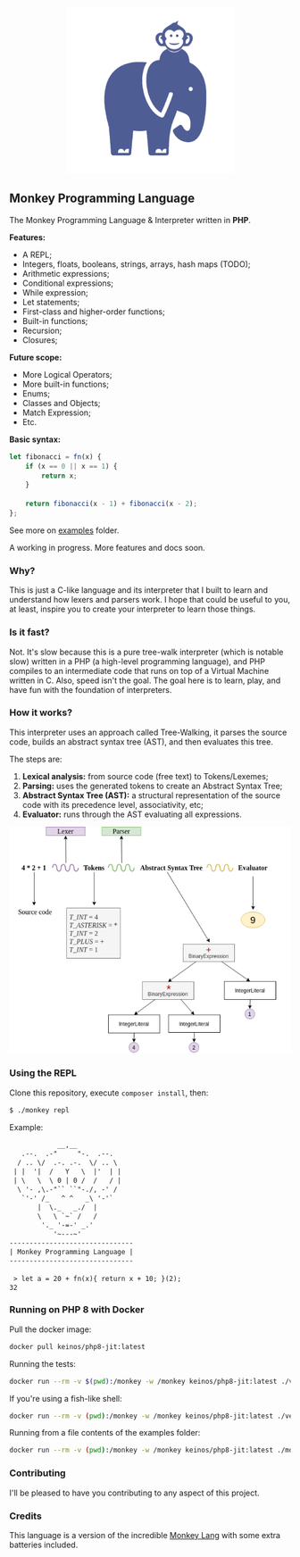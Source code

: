 <p align="center">
    <img src="resources/monkey-php.png?raw=true" alt="Monkey Programming Language">
</p>

## Monkey Programming Language

The Monkey Programming Language & Interpreter written in **PHP**.

**Features:**

- A REPL;
- Integers, floats, booleans, strings, arrays, hash maps (TODO);
- Arithmetic expressions;
- Conditional expressions;
- While expression;
- Let statements;
- First-class and higher-order functions;
- Built-in functions;
- Recursion;
- Closures;

**Future scope:**

- More Logical Operators;
- More built-in functions;
- Enums;
- Classes and Objects;
- Match Expression;
- Etc.

**Basic syntax:**

```javascript
let fibonacci = fn(x) {
    if (x == 0 || x == 1) {
        return x;
    }

    return fibonacci(x - 1) + fibonacci(x - 2);
};
```

See more on [examples](examples) folder.

A working in progress. More features and docs soon.

### Why?

This is just a C-like language and its interpreter that I built to learn and understand how lexers and parsers work. I hope that could be useful to you, at least, inspire you to create your interpreter to learn those things.

### Is it fast?

Not. It's slow because this is a pure tree-walk interpreter (which is notable slow) written in a PHP (a high-level programming language), and PHP compiles to an intermediate code that runs on top of a Virtual Machine written in C. Also, speed isn't the goal. The goal here is to learn, play, and have fun with the foundation of interpreters.

### How it works?

This interpreter uses an approach called Tree-Walking, it parses the source code, builds an abstract syntax tree (AST), and then evaluates this tree.

The steps are:

1. **Lexical analysis:** from source code (free text) to Tokens/Lexemes;
2. **Parsing:** uses the generated tokens to create an Abstract Syntax Tree;
3. **Abstract Syntax Tree (AST):** a structural representation of the source code with its precedence level, associativity, etc;
4. **Evaluator:** runs through the AST evaluating all expressions.

<p align="center">
    <img src="resources/how-it-works.png?raw=true" alt="How it works">
</p>

### Using the REPL

Clone this repository, execute `composer install`, then:

```bash
$ ./monkey repl
```

Example:

```text
            __,__
   .--.  .-"     "-.  .--.
  / .. \/  .-. .-.  \/ .. \
 | |  '|  /   Y   \  |'  | |
 | \   \  \ 0 | 0 /  /   / |
  \ '- ,\.-"`` ``"-./, -' /
   `'-' /_   ^ ^   _\ '-'`
       |  \._   _./  |
       \   \ `~` /   /
        '._ '-=-' _.'
           '~---~'
-------------------------------
| Monkey Programming Language |
-------------------------------

 > let a = 20 + fn(x){ return x + 10; }(2);
32
```

### Running on PHP 8 with Docker

Pull the docker image:

```bash
docker pull keinos/php8-jit:latest
```

Running the tests:

```bash
docker run --rm -v $(pwd):/monkey -w /monkey keinos/php8-jit:latest ./vendor/bin/pest
```

If you're using a fish-like shell:

```bash
docker run --rm -v (pwd):/monkey -w /monkey keinos/php8-jit:latest ./vendor/bin/pest
```

Running from a file contents of the examples folder:

```bash
docker run --rm -v (pwd):/monkey -w /monkey keinos/php8-jit:latest ./monkey run examples/fibo.mk
```

### Contributing

I'll be pleased to have you contributing to any aspect of this project.

### Credits

This language is a version of the incredible [Monkey Lang](https://monkeylang.org/) with some extra batteries included.
